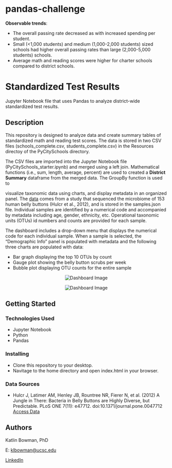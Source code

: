 # pandas-challenge
**Observable trends**:
  * The overall passing rate decreased as with increased spending per student.
  * Small (<1,000 students) and medium (1,000-2,000 students) sized schools had higher overall passing rates than large (2,000-5,000 students) schools.
  * Average math and reading scores were higher for charter schools compared to district schools.
# Standardized Test Results 

Jupyter Notebook file that uses Pandas to analyze district-wide standardized test results.

## Description

This repository is designed to analyze data and create summary tables of standardized math and reading test scores. The data is stored in two CSV files (schools_complete.csv, students_complete.csv) in the Resources directoy of the PyCitySchools directory. 

The CSV files are imported into the Jupyter Notebook file (PyCitySchools_starter.ipynb) and merged using a left join. Mathematical functions (i.e., sum, length, average, percent) are used to created a **District Summary** dataframe from the merged data. The GroupBy function is used to   



visualize taxonomic data using charts, and display metadata in an organized panel. The [data](http://robdunnlab.com/projects/belly-button-biodiversity/results-and-data/) comes from a study that sequenced the microbiome of 153 human belly buttons (Hulcr et al., 2012), and is stored in the samples.json file. Individual samples are identified by a numerical code and accompanied by metadata including age, gender, ethnicity, etc. Operational taxonomic units (OTUs) id numbers and counts are provided for each sample.

The dashboard includes a drop-down menu that displays the numerical code for each individual sample. When a sample is selected, the “Demographic Info” panel is populated with metadata and the following three charts are populated with data:
* Bar graph displaying the top 10 OTUs by count
* Gauge plot showing the belly button scrubs per week
* Bubble plot displaying OTU counts for the entire sample

<p align="center">
  <img src="https://user-images.githubusercontent.com/74067302/145615550-98e49162-44c9-4e39-9050-ba837dc42863.png" alt="Dashboard Image"/>
</p>
<p align="center">
  <img src="https://user-images.githubusercontent.com/74067302/145615561-5fc19f35-646b-47aa-9f63-4a93a495efe5.png" alt="Dashboard Image"/>
</p>

## Getting Started

### Technologies Used 

* Jupyter Notebook
* Python
* Pandas

### Installing

* Clone this repository to your desktop.
* Navitage to the home directory and open index.html in your browser.

### Data Sources

* Hulcr J, Latimer AM, Henley JB, Rountree NR, Fierer N, et al. (2012) A Jungle in There: Bacteria in Belly Buttons are Highly Diverse, but Predictable. PLoS ONE 7(11): e47712. doi:10.1371/journal.pone.0047712 [Access Data](http://robdunnlab.com/projects/belly-button-biodiversity/results-and-data/)


## Authors

Katlin Bowman, PhD

E: klbowman@ucsc.edu

[LinkedIn](https://www.linkedin.com/in/katlin-bowman/)
